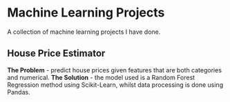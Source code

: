 # Machine Learning Projects
A collection of machine learning projects I have done.

## House Price Estimator
**The Problem** - predict house prices given features that are both categories and numerical. 
**The Solution** - the model used is a Random Forest Regression method using Scikit-Learn, whilst data processing is done using Pandas.
